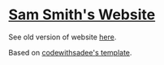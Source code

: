 # [Sam Smith's Website](https://scoo.dev/)

See old version of website [here](https://scs5.github.io/personal-website-old/).

Based on [codewithsadee's template](https://github.com/codewithsadee/vcard-personal-portfolio).
